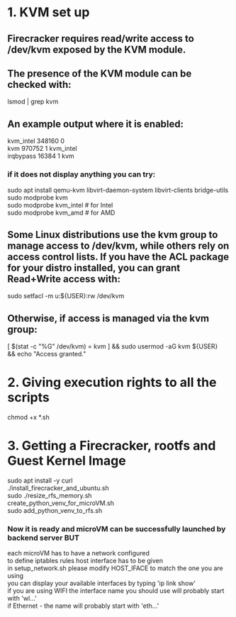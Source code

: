 # 1. KVM set up
## Firecracker requires read/write access to /dev/kvm exposed by the KVM module.

## The presence of the KVM module can be checked with:

lsmod | grep kvm

## An example output where it is enabled:

kvm_intel             348160  0 <br />
kvm                   970752  1 kvm_intel <br />
irqbypass              16384  1 kvm <br />

### if it does not display anything you can try:
sudo apt install qemu-kvm libvirt-daemon-system libvirt-clients bridge-utils <br />
sudo modprobe kvm <br />
sudo modprobe kvm_intel   # for Intel <br />
sudo modprobe kvm_amd     # for AMD <br />

## Some Linux distributions use the kvm group to manage access to /dev/kvm, while others rely on access control lists. If you have the ACL package for your distro installed, you can grant Read+Write access with:

sudo setfacl -m u:${USER}:rw /dev/kvm

## Otherwise, if access is managed via the kvm group:

[ $(stat -c "%G" /dev/kvm) = kvm ] && sudo usermod -aG kvm ${USER} \
&& echo "Access granted."

# 2. Giving execution rights to all the scripts
chmod +x *.sh

# 3. Getting a Firecracker, rootfs and Guest Kernel Image
sudo apt install -y curl <br />
./install_firecracker_and_ubuntu.sh <br />
sudo ./resize_rfs_memory.sh <br />
create_python_venv_for_microVM.sh <br />
sudo add_python_venv_to_rfs.sh <br />


### Now it is ready and microVM can be successfully launched by backend server BUT
each microVM has to have a network configured <br />
to define iptables rules host interface has to be given <br />
in setup_network.sh please modify HOST_IFACE to match the one you are using <br />
you can display your available interfaces by typing 'ip link show' <br />
if you are using WIFI the interface name you should use will probably start with 'wl...' <br />
if Ethernet - the name will probably start with 'eth...' <br />
